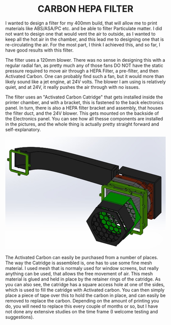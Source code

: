 
<h1 align="center">CARBON HEPA FILTER </h1>

I wanted to design a filter for my 400mm build, that will allow me to print materials like ABS/ASA/PC etc. and be able to filter Particulate matter.
I did not want to design one that would vent the air to outside, as I wanted to keep all the hot air in the chamber, and this lead me to designing one
that is re-circulating the air.  For the most part, I think I achieved this, and so far, I have good results with this filter.

The filter uses a 120mm blower.  There was no sense in designing this with a regular radial fan, as pretty much any of those fans DO NOT have the
static pressure required to move air through a HEPA Filter, a pre-filter, and then Activated Carbon.  One can probably find such a fan, but it would more
than likely sound like a jet engine, at 24V volts.  The blower I am using is relatively quiet, and at 24V, it really pushes the air through with no issues.

The filter uses an "Activated Carbon Catridge" that gets installed inside the printer chamber, and with a bracket, this is fastened to the back electronics panel.
In turn, there is also a HEPA filter bracket and assembly, that houses the filter duct, and the 24V blower.  This gets mounted on the backside of the Electronics
panel.  You can see how all thesse components are installed in the pictures, and the whole thing is actually pretty straight forward and self-explanatory.

<p align="center">
<img src="https://github.com/cyborgcnc/CYBORGCNC__RRVC3MOD/blob/main/Activated-Carbon-Filter/Filter2.JPG">
</p>

The Activated Carbon can easily be purchased from a number of places.  The way the Catridge is assembled is, one has to use some fine mesh material.  I used
mesh that is normaly used for window screens, but really anything can be used, that allows the free movement of air.  This mesh material is glued and held in place by the retainer rings of the catridge.  As you can also see, the catridge has a square access hole at one of the sides, which is used to fill the catridge with Activated carbon.  You can then simply place a piece of tape over this to hold the carbon in place, and can easily be removed to replace the carbon.  Depending on the amount of printing you do, you will need to replace this every couple of months or so, but I have not done any extensive studies on the time frame (I welcome testing and suggestions).
